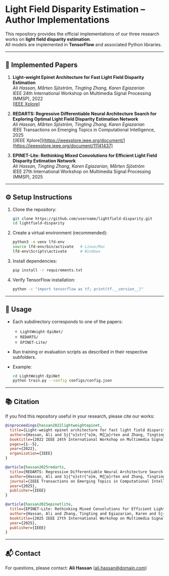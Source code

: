 # Light Field Disparity Estimation – Author Implementations

This repository provides the official implementations of our three research works on **light field disparity estimation**.  
All models are implemented in **TensorFlow** and associated Python libraries.

---

## 📄 Implemented Papers

1. **Light-weight Epinet Architecture for Fast Light Field Disparity Estimation**  
   *Ali Hassan, Mårten Sjöström, Tingting Zhang, Karen Egiazarian*  
   IEEE 24th International Workshop on Multimedia Signal Processing (MMSP), 2022  
   [[IEEE Xplore]]([https://ieeexplore.ieee.org/document/](https://ieeexplore.ieee.org/document/9949378))  

2. **REDARTS: Regressive Differentiable Neural Architecture Search for Exploring Optimal Light Field Disparity Estimation Network**  
   *Ali Hassan, Mårten Sjöström, Tingting Zhang, Karen Egiazarian*  
   IEEE Transactions on Emerging Topics in Computational Intelligence, 2025   
   [[IEEE Xplore]](https://ieeexplore.ieee.org/document/](https://ieeexplore.ieee.org/document/11141437)  

3. **EPINET-Lite: Rethinking Mixed Convolutions for Efficient Light Field Disparity Estimation Network**  
   *Ali Hassan, Tingting Zhang, Karen Egiazarian, Mårten Sjöström*  
   IEEE 27th International Workshop on Multimedia Signal Processing (MMSP), 2025  

---

## ⚙️ Setup Instructions

1. Clone the repository:
   ```bash
   git clone https://github.com/username/lightfield-disparity.git
   cd lightfield-disparity
   ```

2. Create a virtual environment (recommended):
   ```bash
   python3 -m venv lfd-env
   source lfd-env/bin/activate   # Linux/Mac
   lfd-env\Scripts\activate      # Windows
   ```

3. Install dependencies:
   ```bash
   pip install -r requirements.txt
   ```

4. Verify TensorFlow installation:
   ```bash
   python -c "import tensorflow as tf; print(tf.__version__)"
   ```

---

## 🚀 Usage

- Each subdirectory corresponds to one of the papers:
  - `LightWeight-EpiNet/`
  - `REDARTS/`
  - `EPINET-Lite/`

- Run training or evaluation scripts as described in their respective subfolders.  
- Example:
  ```bash
  cd LightWeight-EpiNet
  python train.py --config configs/config.json
  ```

---

## 📚 Citation

If you find this repository useful in your research, please cite our works:

```bibtex
@inproceedings{hassan2022lightweightepinet, 
  title={Light-weight epinet architecture for fast light field disparity estimation},
  author={Hassan, Ali and Sj{"o}str{"o}m, M{a}rten and Zhang, Tingting and Egiazarian, Karen},
  booktitle={2022 IEEE 24th International Workshop on Multimedia Signal Processing (MMSP)},
  pages={1--5},
  year={2022},
  organization={IEEE}
}

@article{hassan2025redarts,
  title={REDARTS: Regressive Differentiable Neural Architecture Search for Exploring Optimal Light Field Disparity Estimation Network},
  author={Hassan, Ali and Sj{"o}str{"o}m, M{a}rten and Zhang, Tingting and Egiazarian, Karen},
  journal={IEEE Transactions on Emerging Topics in Computational Intelligence},
  year={2025},
  publisher={IEEE}
}

@article{hassan2025epinetlite, 
  title={EPINET-Lite: Rethinking Mixed Convolutions for Efficient Light Field Disparity Estimation Network}, 
  author={Hassan, Ali and Zhang, Tingting and Egiazarian, Karen and Sj{"o}str{"o}m, M{a}rten}, 
  booktitle={2025 IEEE 27th International Workshop on Multimedia Signal Processing (MMSP)}, 
  year={2025},
  publisher={IEEE}
}
```

---

## 📬 Contact

For questions, please contact: **Ali Hassan** (ali.hassan@domain.com)

